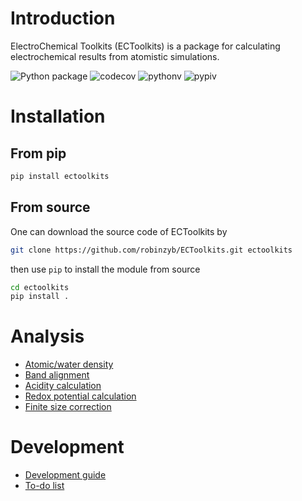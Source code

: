 # Introduction


ElectroChemical Toolkits (ECToolkits) is a package for calculating electrochemical results from atomistic simulations.

![Python package](https://github.com/robinzyb/ectoolkits/actions/workflows/ci.yml/badge.svg)
![codecov](https://codecov.io/github/robinzyb/ECToolkits/graph/badge.svg?token=8M5ULYLP2U)
![pythonv](https://img.shields.io/pypi/pyversions/ectoolkits)
![pypiv](https://img.shields.io/pypi/v/ectoolkits)

# Installation
## From pip
```bash
pip install ectoolkits
```

## From source
One can download the source code of ECToolkits by
```bash
git clone https://github.com/robinzyb/ECToolkits.git ectoolkits
```
then use `pip` to install the module from source

```bash
cd ectoolkits
pip install .
```


# Analysis
- [Atomic/water density](./docs/analysis/atom_density.md)
- [Band alignment](./docs/analysis/band_align.md)
- [Acidity calculation](./docs/analysis/acidity.md)
- [Redox potential calculation](./docs/analysis/redox.md)
- [Finite size correction](./docs/analysis/finite_size_correction.md)

# Development

- [Development guide](./DEVEL.md)
- [To-do list](./TODO.md)
